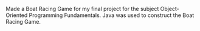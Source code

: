 Made a Boat Racing Game for my final project for the subject Object-Oriented Programming Fundamentals. Java was used to construct the Boat Racing Game.
